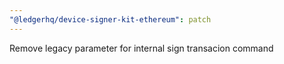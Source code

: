 ```yaml
---
"@ledgerhq/device-signer-kit-ethereum": patch
---
```


Remove legacy parameter for internal sign transacion command
